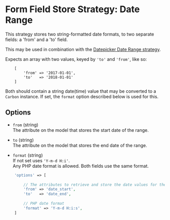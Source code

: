 # Form Field Store Strategy: Date Range

This strategy stores two string-formatted date formats, to two separate fields: a 'from' and a 'to' field.

This may be used in combination with the
[Datepicker Date Range strategy](../FormFieldDisplayStrategies/DatepickerRange.md).

Expects an array with two values, keyed by `'to'` and `'from'`, like so:

```
    [
        'from' => '2017-01-01', 
        'to'   => '2018-01-01' 
    ]
```

Both should contain a string date(time) value that may be converted to a `Carbon` instance.
If set, the `format` option described below is used for this.


## Options

- `from` (string)  
    The attribute on the model that stores the start date of the range.

- `to` (string)  
    The attribute on the model that stores the end date of the range.

- `format` (string)  
    If not set uses `'Y-m-d H:i'`.  
    Any PHP date format is allowed. Both fields use the same format.

 ```php
     'options' => [
     
         // The attributes to retrieve and store the date values for the range from.
         'from' => 'date_start',
         'to'   => 'date_end',
     
         // PHP date format 
         'format' => 'Y-m-d H:i:s',
     ]
```
